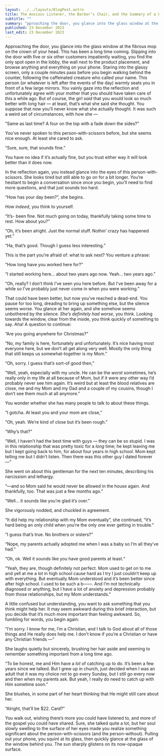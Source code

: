 ```yaml
---
layout: ../../layouts/BlogPost.astro
title: The Anxious Listener, the Barber’s Chair, and the Summary of a Life in Half an Hour
subtitle: ""
summary: "pproaching the door, you glance into the glass window at the fibrous mop on the crown of your head. This has been a long time coming. Slipping into the door with five or six other customers impatiently waiting, you find the only spot open in the lobby, the wall next to the product placement, and browse anything and everything on your phone."
published: 23 December 2023
last_edit: 23 December 2023
---
```


Approaching the door, you glance into the glass window at the fibrous mop on the crown of your head. This has been a long time coming. Slipping into the door with five or six other customers impatiently waiting, you find the only spot open in the lobby, the wall next to the product placement, and browse anything and everything on your phone. Staring into the glassy screen, only a couple minutes pass before you begin walking behind the counter, following the caffeinated creature who called your name. This person (or whatever is left after the events of the day) warmly seats you in front of a few large mirrors. You vainly gaze into the reflection and unfortunately agree with your mother that you should have taken care of this a while ago. But of course, the girl *said* that you would look so much better with long hair — at least, that’s what she said she thought. You suppose that now you’ll never know what she actually thought. It was such a weird set of circumstances, with how she —

“Same as last time? A four on the top with a fade down the sides?”

You’ve never spoken to this person-with-scissors before, but she seems nice enough. At least she cared to ask.

“Sure, sure, that sounds fine.”

You have no idea if it’s actually fine, but you trust either way it will look better than it does now.

In the reflection again, you instead glance into the eyes of this person-with-scissors. She looks tired but still able to go on for a bit longer. You’re hesitant to begin a conversation since once you begin, you’ll need to find more questions, and that just sounds too hard.

“How has your day been?”, she begins.

*How indeed*, you think to yourself.

“It’s- been fine. Not much going on today, thankfully taking some time to rest. How about you?”

“Oh, it’s been alright. Just the normal stuff. Nothin’ crazy has happened yet.”

“Ha, that’s good. Though I guess less interesting.”

This is the part you’re afraid of: what to ask next? You venture a phrase:

“How long have you worked here for?”

“I started working here… about two years ago now. Yeah… two years ago.”

“Oh, really? I don’t think I’ve seen you here before. But I’ve been away for a while so I’ve probably just never come in when you were working.”

That could have been better, but now you’ve reached a dead-end. You pause for too long, dreading to bring up something else, but the silence seems worse. You glance at her again, and she somehow seems unbothered by the silence. *She’s definitely had worse*, you think. Looking towards the window, clear from the inside, you think quickly of something to say. Aha! A question to continue:

“Are you going anywhere for Christmas?”

“No, my family is here, fortunately and unfortunately. It’s nice having most everyone here, but we don’t all get along very well. Mostly the only thing that still keeps us somewhat-together is my Mom.”

“Oh, sorry. I guess that’s sort-of good then,”

“Well, yeah, especially with my uncle. He can be the *worst* sometimes, he’s really only in my life at all because of Mom, but if it were any other way I’d probably never see him again. It’s weird but at least the blood relatives are close, me and my Mom and my Dad and a couple of my cousins, though I don’t see them much at all anymore.”

You wonder whether she has many people to talk to about these things.

“I gotcha. At least you and your mom are close,”

“Oh, yeah. We’re kind of close but it’s been rough.”

“Why’s that?”

“Well, I haven’t had the best time with guys — they can be so stupid. I was in this relationship that was pretty toxic for a *long* time; he kept leaving me but I kept going back to him, for about four years in high school. Mom kept telling me but I didn’t listen. Then there was this other guy I dated forever —”

She went on about this gentleman for the next ten minutes, describing his narcissism and lethargy.

“—and so Mom said he would never be allowed in the house again. And thankfully, too. That was just a few months ago.”

“Well… it sounds like you’re glad it’s over.”

She vigorously nodded, and chuckled in agreement.

“It did help my relationship with my Mom eventually”, she continued, “it’s hard being an only child when you’re the only one ever getting in trouble.”

“I guess that’s true. No brothers or sisters?”

“Nope, my parents actually adopted me when I was a baby so I’m all they’ve had.”

“Oh, ok. Well it sounds like you have good parents at least.“

“Yeah, they are, though definitely not perfect. Mom used to get on to me and yell at me a lot in high school cause hard as I try I just couldn’t keep up with everything. But eventually Mom understood and it’s been better since after high school. I used to be such a b——. And I’m not technically diagnosed or anything, but I have a lot of anxiety and depression probably from those relationships, but my Mom understands.”

A little confused but understanding, you want to ask something that you think might help her. It may seem awkward during this brief interaction, but you decide that it’s much more important than feeling awkward. So, fumbling for words, you begin again:

“I’m sorry. I know for me, I’m a Christian, and I talk to God about all of those things and He really does help me. I don’t know if you’re a Christian or have any Christian friends —”

She laughs quietly but sincerely, brushing her hair aside and seeming to remember something important from a long time ago.

“To be honest, me and Him have a *lot* of catching up to do. It’s been a few years since we talked. But I grew up in church, just decided when I was an adult that it was my choice not to go every Sunday, but I still go every now and then when my parents ask. But yeah, I really do need to catch up with Him sometime soon.”

She blushes, in some part of her heart thinking that He might still care about her.

“Alright, that’ll be $22. Card?”

You walk out, wishing there’s more you could have listened to, and more of the gospel you could have shared. Sure, she talked quite a lot, but her soul slowly swelling to the surface of her eyes made you realize something significant about the person-with-scissors (and the person-without). Pulling out your phone, you squint at its glass, then quickly glance at the glass of the window behind you. The sun sharply glistens on its now-opaque surface.